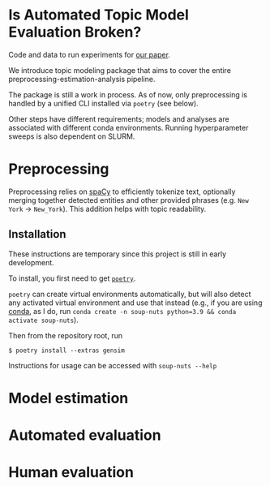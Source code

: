 # Is Automated Topic Model Evaluation Broken?

Code and data to run experiments for [our paper](https://arxiv.org/abs/2107.02173).

We introduce topic modeling package that aims to cover the entire preprocessing-estimation-analysis pipeline.

The package is still a work in process. As of now, only preprocessing is handled by a unified CLI installed via `poetry` (see below).

Other steps have different requirements; models and analyses are associated with different conda environments. Running hyperparameter sweeps is also dependent on SLURM.

# Preprocessing

Preprocessing relies on [spaCy](https://spacy.io/) to efficiently tokenize text, optionally merging together detected entities and other provided phrases (e.g. `New York` -> `New_York`). This addition helps with topic readability.

## Installation

These instructions are temporary since this project is still in early development.

To install, you first need to get [`poetry`](https://python-poetry.org/docs/).

`poetry` can create virtual environments automatically, but will also detect any activated virtual environment and use that instead (e.g., if you are using [conda](https://docs.conda.io/en/latest/miniconda.html), as I do, run `conda create -n soup-nuts python=3.9 && conda activate soup-nuts`).

Then from the repository root, run

```console
$ poetry install --extras gensim
```

Instructions for usage can be accessed with `soup-nuts --help`

# Model estimation



# Automated evaluation

# Human evaluation
